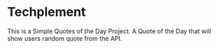 # Techplement
This is a Simple Quotes of the Day Project.
A Quote of the Day that will show users random quote from the API.
